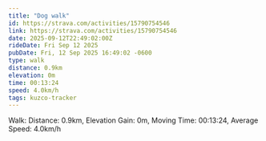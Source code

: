 ```yaml
---
title: "Dog walk"
id: https://strava.com/activities/15790754546
link: https://strava.com/activities/15790754546
date: 2025-09-12T22:49:02:00Z
rideDate: Fri Sep 12 2025
pubDate: Fri, 12 Sep 2025 16:49:02 -0600
type: walk
distance: 0.9km
elevation: 0m
time: 00:13:24
speed: 4.0km/h
tags: kuzco-tracker
---
```

Walk: Distance: 0.9km, Elevation Gain: 0m, Moving Time: 00:13:24, Average Speed: 4.0km/h